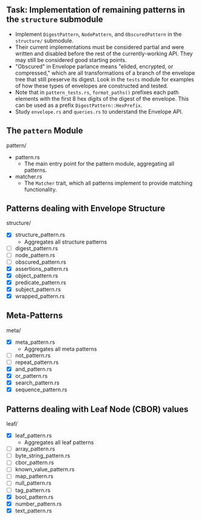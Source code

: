 ## Task: Implementation of remaining patterns in the `structure` submodule

- Implement `DigestPattern`, `NodePattern`, and `ObscuredPattern` in the `structure/` submodule.
- Their current implementations must be considered partial and were written and disabled before the rest of the currently-working API. They may still be considered good starting points.
- "Obscured" in Envelope parlance means "elided, encrypted, or compressed," which are all transformations of a branch of the envelope tree that still preserve its digest. Look in the `tests` module for examples of how these types of envelopes are constructed and tested.
- Note that in `pattern_tests.rs`, `format_paths()` prefixes each path elements with the first 8 hex digits of the digest of the envelope. This can be used as a prefix `DigestPattern::HexPrefix`.
- Study `envelope.rs` and `queries.rs` to understand the Envelope API.

## The `pattern` Module

pattern/

- pattern.rs
  - The main entry point for the pattern module, aggregating all patterns.
- matcher.rs
  - The `Matcher` trait, which all patterns implement to provide matching functionality.

## Patterns dealing with Envelope Structure

structure/

- [x] structure_pattern.rs
  - Aggregates all structure patterns
- [ ] digest_pattern.rs
- [ ] node_pattern.rs
- [ ] obscured_pattern.rs
- [x] assertions_pattern.rs
- [x] object_pattern.rs
- [x] predicate_pattern.rs
- [x] subject_pattern.rs
- [x] wrapped_pattern.rs

## Meta-Patterns

meta/

- [x] meta_pattern.rs
  - Aggregates all meta patterns
- [ ] not_pattern.rs
- [ ] repeat_pattern.rs
- [x] and_pattern.rs
- [x] or_pattern.rs
- [x] search_pattern.rs
- [x] sequence_pattern.rs

## Patterns dealing with Leaf Node (CBOR) values

leaf/

- [x] leaf_pattern.rs
  - Aggregates all leaf patterns
- [ ] array_pattern.rs
- [ ] byte_string_pattern.rs
- [ ] cbor_pattern.rs
- [ ] known_value_pattern.rs
- [ ] map_pattern.rs
- [ ] null_pattern.rs
- [ ] tag_pattern.rs
- [x] bool_pattern.rs
- [x] number_pattern.rs
- [x] text_pattern.rs
